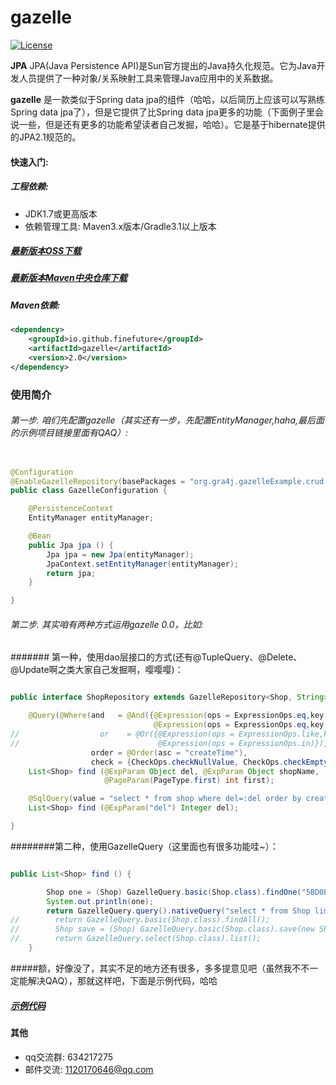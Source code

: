 # gazelle 

[![License](https://img.shields.io/badge/license-Apache%202-4EB1BA.svg)](https://www.apache.org/licenses/LICENSE-2.0.html)

**JPA** JPA(Java Persistence API)是Sun官方提出的Java持久化规范。它为Java开发人员提供了一种对象/关系映射工具来管理Java应用中的关系数据。

**gazelle** 是一款类似于Spring data jpa的组件（哈哈，以后简历上应该可以写熟练Spring data jpa了），但是它提供了比Spring data jpa更多的功能（下面例子里会说一些，但是还有更多的功能希望读者自己发掘，哈哈）。它是基于hibernate提供的JPA2.1规范的。

#### 快速入门:

##### 工程依赖:
+ JDK1.7或更高版本
+ 依赖管理工具: Maven3.x版本/Gradle3.1以上版本

##### [最新版本OSS下载](https://oss.sonatype.org/#nexus-search;quick~io.github.finefuture)
##### [最新版本Maven中央仓库下载](http://search.maven.org/#search%7Cga%7C1%7Cio.github.finefuture%20gazelle)
##### Maven依赖:
```xml
<dependency>
    <groupId>io.github.finefuture</groupId>
    <artifactId>gazelle</artifactId>
    <version>2.0</version>
</dependency>
```

### 使用简介 ###

###### 第一步. 咱们先配置gazelle（其实还有一步，先配置EntityManager,haha,最后面的示例项目链接里面有QAQ）:

```java

@Configuration
@EnableGazelleRepository(basePackages = "org.gra4j.gazelleExample.crud.dao.jpa")
public class GazelleConfiguration {

    @PersistenceContext
    EntityManager entityManager;

    @Bean
    public Jpa jpa () {
        Jpa jpa = new Jpa(entityManager);
        JpaContext.setEntityManager(entityManager);
        return jpa;
    }

}
```

###### 第二步. 其实咱有两种方式运用gazelle 0.0，比如:
####### 第一种，使用dao层接口的方式(还有@TupleQuery、@Delete、@Update啊之类大家自己发掘啊，嘤嘤嘤)：

```java

public interface ShopRepository extends GazelleRepository<Shop, String> {

    @Query(@Where(and   = @And({@Expression(ops = ExpressionOps.eq,key = "del"),
                                @Expression(ops = ExpressionOps.eq,key = "shopName")}),
//                  or    = @Or({@Expression(ops = ExpressionOps.like,key = "id",value = "%BC85"),
//                               @Expression(ops = ExpressionOps.in)}),
                  order = @Order(asc = "createTime"),
                  check = {CheckOps.checkNullValue, CheckOps.checkEmptyValue}))
    List<Shop> find (@ExpParam Object del, @ExpParam Object shopName,
                     @PageParam(PageType.first) int first);

    @SqlQuery(value = "select * from shop where del=:del order by create_time limit 10", isNative = true, result = Shop.class)
    List<Shop> find (@ExpParam("del") Integer del);

}
```

########第二种，使用GazelleQuery（这里面也有很多功能哇~）：

```java

public List<Shop> find () {

        Shop one = (Shop) GazelleQuery.basic(Shop.class).findOne("5BD0E7D5-CE2A-4A8A-9261-363BFD928FBD");
        System.out.println(one);
        return GazelleQuery.query().nativeQuery("select * from Shop limit 10", Shop.class);
//        return GazelleQuery.basic(Shop.class).findAll();
//        Shop save = (Shop) GazelleQuery.basic(Shop.class).save(new Shop());
//        return GazelleQuery.select(Shop.class).list();
    }
```

#####额，好像没了，其实不足的地方还有很多，多多提意见吧（虽然我不不一定能解决QAQ），那就这样吧，下面是示例代码，哈哈

##### [示例代码](https://github.com/finefuture/gazelle-example)

#### 其他
- qq交流群: 634217275
- 邮件交流: 1120170646@qq.com

